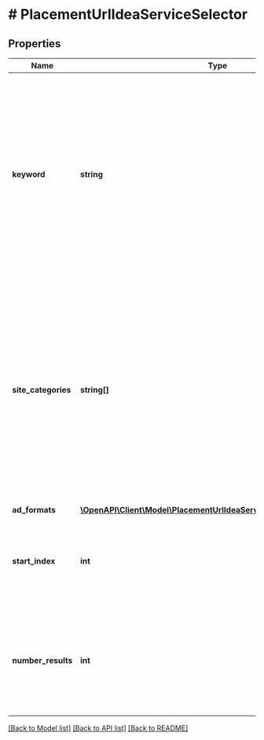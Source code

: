 # # PlacementUrlIdeaServiceSelector

## Properties

Name | Type | Description | Notes
------------ | ------------- | ------------- | -------------
**keyword** | **string** | &lt;div lang&#x3D;\&quot;ja\&quot;&gt; 検索キーワードの配列です。&lt;br&gt; ・URLを検索するためのキーワードです。&lt;br&gt; ・部分一致です。&lt;br&gt; ・スペース区切りでAND検索です。&lt;br&gt; ・最大文字数250です。&lt;br&gt; ・スペース区切りでの単語数は最大10個です。 &lt;/div&gt; &lt;div lang&#x3D;\&quot;en\&quot;&gt; Array of Search keyword.&lt;br&gt; ・Keyword to search the URL&lt;br&gt; ・Broad match&lt;br&gt; ・Search all keywords (AND), separated by spaces&lt;br&gt; ・Maximum of 250 characters&lt;br&gt; ・Maximum of 10 spaces to separate the words &lt;/div&gt; | [optional]
**site_categories** | **string[]** | &lt;div lang&#x3D;\&quot;ja\&quot;&gt; カテゴリの配列です。&lt;br&gt; ・URLのカテゴリです。&lt;br&gt; ・完全一致です。&lt;br&gt; ・複数指定でOR検索です。&lt;br&gt; ・TC-SC-xxxxxxで現される規定値です。&lt;br&gt; ・DicitonaryServiceから返ってくるTC-SC-xxxxxxをそのまま指定です。&lt;br&gt; ・最大50件です。 &lt;/div&gt; &lt;div lang&#x3D;\&quot;en\&quot;&gt; Array of categories.&lt;br&gt; ・Category of URL&lt;br&gt; ・Exact match&lt;br&gt; ・Search multiple specific keywords (OR)&lt;br&gt; ・From value: TC-SC-xxxxxx&lt;br&gt; ・Choose the TC-SC-xxxxxx value from DictionaryService&lt;br&gt; ・Maximum of 50 cases &lt;/div&gt; | [optional]
**ad_formats** | [**\OpenAPI\Client\Model\PlacementUrlIdeaServiceAdFormatConditions[]**](PlacementUrlIdeaServiceAdFormatConditions.md) |  | [optional]
**start_index** | **int** | &lt;div lang&#x3D;\&quot;ja\&quot;&gt;ページの先頭のインデックスです。このフィールドは、1以上を指定する必要があります。&lt;/div&gt; &lt;div lang&#x3D;\&quot;en\&quot;&gt;Index of the first result to return in this page. This field must be greater than or equal to 1.&lt;/div&gt; | [optional] [default to 1]
**number_results** | **int** | &lt;div lang&#x3D;\&quot;ja\&quot;&gt;ページの最大件数です。このフィールドは、1以上を指定する必要があります。&lt;/div&gt; &lt;div lang&#x3D;\&quot;en\&quot;&gt;Maximum number of results to return in this page. This field must be greater than or equal to 1. Also see Entity Limits per operation.&lt;/div&gt; | [optional] [default to 500]

[[Back to Model list]](../../README.md#models) [[Back to API list]](../../README.md#endpoints) [[Back to README]](../../README.md)
